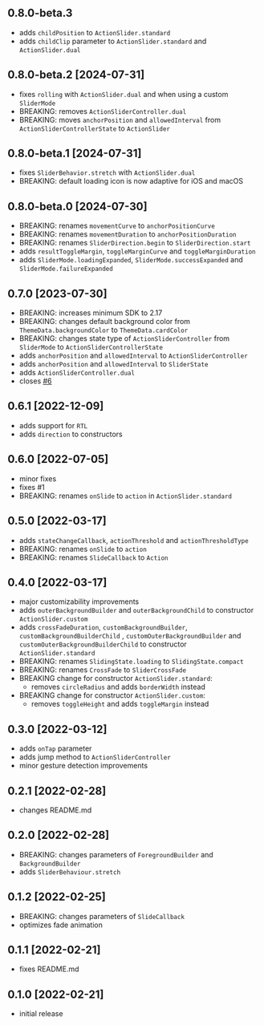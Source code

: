 ## 0.8.0-beta.3

- adds `childPosition` to `ActionSlider.standard`
- adds `childClip` parameter to `ActionSlider.standard` and `ActionSlider.dual`

## 0.8.0-beta.2 [2024-07-31]

- fixes `rolling` with `ActionSlider.dual` and when using a custom `SliderMode`
- BREAKING: removes `ActionSliderController.dual`
- BREAKING: moves `anchorPosition` and `allowedInterval` from `ActionSliderControllerState` to `ActionSlider`

## 0.8.0-beta.1 [2024-07-31]

- fixes `SliderBehavior.stretch` with `ActionSlider.dual`
- BREAKING: default loading icon is now adaptive for iOS and macOS

## 0.8.0-beta.0 [2024-07-30]

- BREAKING: renames `movementCurve` to `anchorPositionCurve`
- BREAKING: renames `movementDuration` to `anchorPositionDuration`
- BREAKING: renames `SliderDirection.begin` to `SliderDirection.start`
- adds `resultToggleMargin`, `toggleMarginCurve` and `toggleMarginDuration`
- adds `SliderMode.loadingExpanded`, `SliderMode.successExpanded` and `SliderMode.failureExpanded`

## 0.7.0 [2023-07-30]

- BREAKING: increases minimum SDK to 2.17
- BREAKING: changes default background color from `ThemeData.backgroundColor` to `ThemeData.cardColor`
- BREAKING: changes state type of `ActionSliderController` from `SliderMode` to `ActionSliderControllerState`
- adds `anchorPosition` and `allowedInterval` to `ActionSliderController`
- adds `anchorPosition` and `allowedInterval` to `SliderState`
- adds `ActionSliderController.dual`
- closes [#6](https://github.com/splashbyte/action_slider/issues/6)

## 0.6.1 [2022-12-09]

- adds support for `RTL`
- adds `direction` to constructors

## 0.6.0 [2022-07-05]

- minor fixes
- fixes #1
- BREAKING: renames `onSlide` to `action` in `ActionSlider.standard`

## 0.5.0 [2022-03-17]

- adds `stateChangeCallback`, `actionThreshold` and `actionThresholdType`
- BREAKING: renames `onSlide` to `action`
- BREAKING: renames `SlideCallback` to `Action`

## 0.4.0 [2022-03-17]

- major customizability improvements
- adds `outerBackgroundBuilder` and `outerBackgroundChild` to constructor `ActionSlider.custom`
- adds `crossFadeDuration`, `customBackgroundBuilder`, `customBackgroundBuilderChild`
  , `customOuterBackgroundBuilder` and `customOuterBackgroundBuilderChild` to
  constructor `ActionSlider.standard`
- BREAKING: renames `SlidingState.loading` to `SlidingState.compact`
- BREAKING: renames `CrossFade` to `SliderCrossFade`
- BREAKING change for constructor `ActionSlider.standard`:
    - removes `circleRadius` and adds `borderWidth` instead
- BREAKING change for constructor `ActionSlider.custom`:
    - removes `toggleHeight` and adds `toggleMargin` instead

## 0.3.0 [2022-03-12]

- adds `onTap` parameter
- adds jump method to `ActionSliderController`
- minor gesture detection improvements

## 0.2.1 [2022-02-28]

- changes README.md

## 0.2.0 [2022-02-28]

- BREAKING: changes parameters of `ForegroundBuilder` and `BackgroundBuilder`
- adds `SliderBehaviour.stretch`

## 0.1.2 [2022-02-25]

- BREAKING: changes parameters of `SlideCallback`
- optimizes fade animation

## 0.1.1 [2022-02-21]

- fixes README.md

## 0.1.0 [2022-02-21]

- initial release
